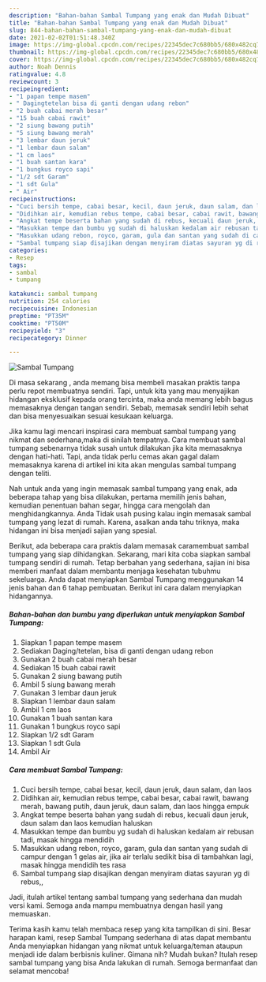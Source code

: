 ```yaml
---
description: "Bahan-bahan Sambal Tumpang yang enak dan Mudah Dibuat"
title: "Bahan-bahan Sambal Tumpang yang enak dan Mudah Dibuat"
slug: 844-bahan-bahan-sambal-tumpang-yang-enak-dan-mudah-dibuat
date: 2021-02-02T01:51:48.340Z
image: https://img-global.cpcdn.com/recipes/22345dec7c680bb5/680x482cq70/sambal-tumpang-foto-resep-utama.jpg
thumbnail: https://img-global.cpcdn.com/recipes/22345dec7c680bb5/680x482cq70/sambal-tumpang-foto-resep-utama.jpg
cover: https://img-global.cpcdn.com/recipes/22345dec7c680bb5/680x482cq70/sambal-tumpang-foto-resep-utama.jpg
author: Noah Dennis
ratingvalue: 4.8
reviewcount: 3
recipeingredient:
- "1 papan tempe masem"
- " Dagingtetelan bisa di ganti dengan udang rebon"
- "2 buah cabai merah besar"
- "15 buah cabai rawit"
- "2 siung bawang putih"
- "5 siung bawang merah"
- "3 lembar daun jeruk"
- "1 lembar daun salam"
- "1 cm laos"
- "1 buah santan kara"
- "1 bungkus royco sapi"
- "1/2 sdt Garam"
- "1 sdt Gula"
- " Air"
recipeinstructions:
- "Cuci bersih tempe, cabai besar, kecil, daun jeruk, daun salam, dan laos"
- "Didihkan air, kemudian rebus tempe, cabai besar, cabai rawit, bawang merah, bawang putih, daun jeruk, daun salam, dan laos hingga empuk"
- "Angkat tempe beserta bahan yang sudah di rebus, kecuali daun jeruk, daun salam dan laos kemudian haluskan"
- "Masukkan tempe dan bumbu yg sudah di haluskan kedalam air rebusan tadi, masak hingga mendidih"
- "Masukkan udang rebon, royco, garam, gula dan santan yang sudah di campur dengan 1 gelas air, jika air terlalu sedikit bisa di tambahkan lagi, masak hingga mendidih tes rasa"
- "Sambal tumpang siap disajikan dengan menyiram diatas sayuran yg di rebus,,"
categories:
- Resep
tags:
- sambal
- tumpang

katakunci: sambal tumpang 
nutrition: 254 calories
recipecuisine: Indonesian
preptime: "PT35M"
cooktime: "PT50M"
recipeyield: "3"
recipecategory: Dinner

---
```



![Sambal Tumpang](https://img-global.cpcdn.com/recipes/22345dec7c680bb5/680x482cq70/sambal-tumpang-foto-resep-utama.jpg)

Di masa  sekarang , anda memang bisa membeli masakan praktis tanpa perlu repot membuatnya sendiri. Tapi, untuk kita yang mau menyajikan hidangan eksklusif kepada orang tercinta, maka anda memang lebih bagus memasaknya dengan tangan sendiri. Sebab, memasak sendiri lebih sehat dan bisa menyesuaikan sesuai kesukaan keluarga.

Jika kamu lagi mencari inspirasi cara membuat sambal tumpang yang nikmat dan sederhana,maka di sinilah tempatnya. Cara membuat sambal tumpang  sebenarnya tidak susah untuk dilakukan jika kita memasaknya dengan hati-hati. Tapi, anda tidak perlu cemas akan gagal dalam memasaknya 
karena di artikel ini kita akan mengulas sambal tumpang dengan teliti.  



Nah untuk anda yang ingin memasak sambal tumpang yang enak, ada beberapa tahap yang bisa dilakukan, pertama memilih jenis bahan, kemudian penentuan bahan segar, hingga cara mengolah dan menghidangkannya. Anda Tidak usah pusing kalau ingin memasak sambal tumpang yang lezat di rumah. Karena, asalkan anda  tahu triknya, maka hidangan ini bisa menjadi sajian yang spesial.

Berikut, ada beberapa cara praktis  dalam memasak caramembuat sambal tumpang yang siap dihidangkan. Sekarang, mari kita coba siapkan sambal tumpang sendiri di rumah. Tetap berbahan yang sederhana, sajian ini bisa memberi manfaat dalam membantu menjaga kesehatan tubuhmu sekeluarga. Anda dapat menyiapkan Sambal Tumpang menggunakan 14 jenis bahan dan 6 tahap pembuatan. Berikut ini cara dalam menyiapkan hidangannya.

<!--inarticleads1-->

##### Bahan-bahan dan bumbu yang diperlukan untuk menyiapkan Sambal Tumpang:

1. Siapkan 1 papan tempe masem
1. Sediakan  Daging/tetelan, bisa di ganti dengan udang rebon
1. Gunakan 2 buah cabai merah besar
1. Sediakan 15 buah cabai rawit
1. Gunakan 2 siung bawang putih
1. Ambil 5 siung bawang merah
1. Gunakan 3 lembar daun jeruk
1. Siapkan 1 lembar daun salam
1. Ambil 1 cm laos
1. Gunakan 1 buah santan kara
1. Gunakan 1 bungkus royco sapi
1. Siapkan 1/2 sdt Garam
1. Siapkan 1 sdt Gula
1. Ambil  Air




<!--inarticleads2-->

##### Cara membuat Sambal Tumpang:

1. Cuci bersih tempe, cabai besar, kecil, daun jeruk, daun salam, dan laos
1. Didihkan air, kemudian rebus tempe, cabai besar, cabai rawit, bawang merah, bawang putih, daun jeruk, daun salam, dan laos hingga empuk
1. Angkat tempe beserta bahan yang sudah di rebus, kecuali daun jeruk, daun salam dan laos kemudian haluskan
1. Masukkan tempe dan bumbu yg sudah di haluskan kedalam air rebusan tadi, masak hingga mendidih
1. Masukkan udang rebon, royco, garam, gula dan santan yang sudah di campur dengan 1 gelas air, jika air terlalu sedikit bisa di tambahkan lagi, masak hingga mendidih tes rasa
1. Sambal tumpang siap disajikan dengan menyiram diatas sayuran yg di rebus,,




Jadi, itulah artikel tentang  sambal tumpang  yang sederhana dan mudah versi kami. Semoga anda mampu membuatnya dengan hasil yang memuaskan. 

Terima kasih kamu telah membaca resep yang kita tampilkan di sini. Besar harapan kami, resep  Sambal Tumpang sederhana di atas dapat membantu Anda menyiapkan hidangan yang nikmat untuk keluarga/teman ataupun menjadi ide dalam berbisnis kuliner. Gimana nih? Mudah bukan? Itulah resep sambal tumpang yang bisa Anda lakukan di rumah. Semoga bermanfaat dan selamat mencoba!

